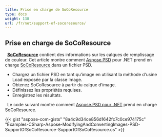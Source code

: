 ```yaml
---
title: Prise en charge de SoCoResource
type: docs
weight: 130
url: /fr/net/support-of-socoresource/
---
```


## **Prise en charge de SoCoResource**
` `[**SoCoResource**](https://reference.aspose.com/net/psd/aspose.psd.fileformats.psd.layers.layerresources/socoresource) contient des informations sur les calques de remplissage de couleur. Cet article montre comment [Aspose.PSD](https://products.aspose.com/psd) pour .NET prend en charge [SoCoResource ](https://reference.aspose.com/net/psd/aspose.psd.fileformats.psd.layers.layerresources/socoresource)dans un fichier PSD.

- Chargez un fichier PSD en tant qu'image en utilisant la méthode d'usine Load exposée par la classe Image.
- Obtenez SoCoResource à partir du calque d'image.
- Définissez les propriétés requises.
- Enregistrez les résultats.

` `Le code suivant montre comment [Aspose.PSD pour .NET](https://products.aspose.com/psd/net) prend en charge SoCoResource.

{{< gist "aspose-com-gists" "8a4c9d34ce856d1642fc7c0ce974175c" "Examples-CSharp-Aspose-ModifyingAndConvertingImages-PSD-SupportOfSoCoResource-SupportOfSoCoResource.cs" >}}
